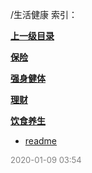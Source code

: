 /生活健康 索引：


**[上一级目录](/index.md)**

**[保险](/生活健康/保险/index.md)**

**[强身健体](/生活健康/强身健体/index.md)**

**[理财](/生活健康/理财/index.md)**

**[饮食养生](/生活健康/饮食养生/index.md)**

- [readme](/生活健康/readme.md)


<font size=2 color='grey'> 2020-01-09 03:54 </font>